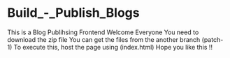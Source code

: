 # Build_-_Publish_Blogs
This is a Blog Publihsing Frontend 
Welcome Everyone
You need to download the zip file 
You can get the files from the another branch (patch-1)
To execute this, host the page using (index.html)
Hope you like this !!
